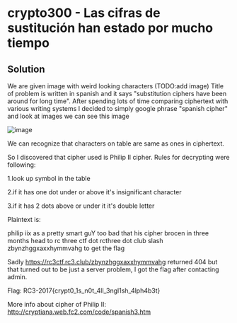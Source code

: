 # crypto300 - Las cifras de sustitución han estado por mucho tiempo

## Solution

We are given image with weird looking characters (TODO:add image)
Title of problem is written in spanish and it says "substitution ciphers have been around for long time".
After spending lots of time comparing ciphertext with various writing systems I decided to simply google phrase "spanish cipher" and look at images we can see this image

![image](http://cryptiana.web.fc2.com/code/cg1.jpg)

We can recognize that characters on table are same as ones in ciphertext.

So I discovered that cipher used is Philip II cipher.
Rules for decrypting were following:

1.look up symbol in the table

2.if it has one dot under or above it's insignificant character

3.if it has 2 dots above or under it it's double letter

Plaintext is:

philip iix as a pretty smart guY too bad that his cipher brocen in three months head to rc three ctf dot rcthree dot club slash zbynzhggxaxxhymmvahg to get the flag

Sadly https://rc3ctf.rc3.club/zbynzhggxaxxhymmvahg returned 404 but that turned out to be just a server problem, I got the flag after contacting admin.

Flag: RC3-2017{crypt0_1s_n0t_4ll_3ngl1sh_4lph4b3t}

More info about cipher of Philip II: http://cryptiana.web.fc2.com/code/spanish3.htm
